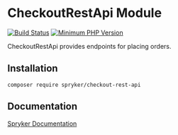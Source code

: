 # CheckoutRestApi Module
[![Build Status](https://travis-ci.org/spryker/checkout-rest-api.svg)](https://travis-ci.org/spryker/checkout-rest-api)
[![Minimum PHP Version](https://img.shields.io/badge/php-%3E%3D%207.3-8892BF.svg)](https://php.net/)

CheckoutRestApi provides endpoints for placing orders.

## Installation

```
composer require spryker/checkout-rest-api
```

## Documentation

[Spryker Documentation](https://academy.spryker.com/developing_with_spryker/module_guide/modules.html)
